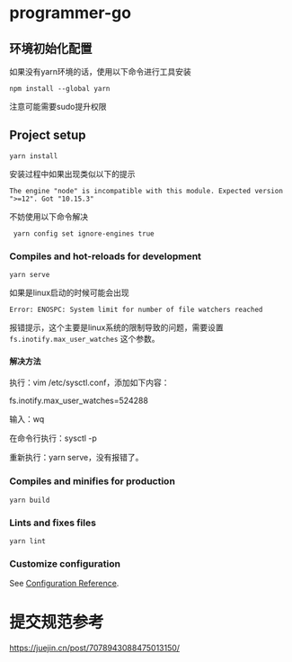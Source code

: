 # programmer-go

## 环境初始化配置
如果没有yarn环境的话，使用以下命令进行工具安装
```shell
npm install --global yarn
```
注意可能需要sudo提升权限

## Project setup
```
yarn install
```

安装过程中如果出现类似以下的提示
```
The engine "node" is incompatible with this module. Expected version ">=12". Got "10.15.3"
```
不妨使用以下命令解决
```
 yarn config set ignore-engines true
```


### Compiles and hot-reloads for development
```
yarn serve
```

如果是linux启动的时候可能会出现
```
Error: ENOSPC: System limit for number of file watchers reached
```
报错提示，这个主要是linux系统的限制导致的问题，需要设置` fs.inotify.max_user_watches` 这个参数。

#### 解决方法
执行：vim /etc/sysctl.conf，添加如下内容：

fs.inotify.max_user_watches=524288

输入：wq

在命令行执行：sysctl -p

重新执行：yarn serve，没有报错了。


### Compiles and minifies for production
```
yarn build
```

### Lints and fixes files
```
yarn lint
```

### Customize configuration
See [Configuration Reference](https://cli.vuejs.org/config/).


# 提交规范参考

https://juejin.cn/post/7078943088475013150/